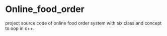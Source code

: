 # Online_food_order
project source code of online food order system with six class and concept to oop in c++.
